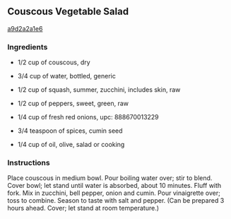 ## Couscous Vegetable Salad

[a9d2a2a1e6](http://www.epicurious.com/recipes/food/views/couscous-vegetable-salad-331)

### Ingredients

 - 1/2 cup of couscous, dry

 - 3/4 cup of water, bottled, generic

 - 1/2 cup of squash, summer, zucchini, includes skin, raw

 - 1/2 cup of peppers, sweet, green, raw

 - 1/4 cup of fresh red onions, upc: 888670013229

 - 3/4 teaspoon of spices, cumin seed

 - 1/4 cup of oil, olive, salad or cooking

### Instructions

Place couscous in medium bowl. Pour boiling water over; stir to blend. Cover bowl; let stand until water is absorbed, about 10 minutes. Fluff with fork. Mix in zucchini, bell pepper, onion and cumin. Pour vinaigrette over; toss to combine. Season to taste with salt and pepper. (Can be prepared 3 hours ahead. Cover; let stand at room temperature.)